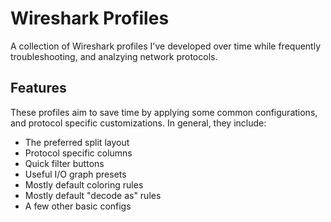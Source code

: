 # Wireshark Profiles

A collection of Wireshark profiles I've developed over time while frequently troubleshooting, and analzying network protocols.

## Features

These profiles aim to save time by applying some common configurations, and protocol specific customizations. In general, they include:

- The preferred split layout
- Protocol specific columns
- Quick filter buttons 
- Useful I/O graph presets
- Mostly default coloring rules
- Mostly default "decode as" rules
- A few other basic configs
